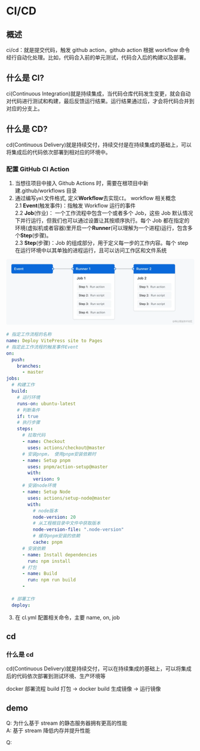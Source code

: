 # CI/CD

## 概述

ci/cd：就是提交代码，触发 github action，github action 根据 workflow 命令经行自动化处理。比如，代码合入前的单元测试，代码合入后的构建以及部署。

## 什么是 CI?

ci(Continuous Integration)就是持续集成，当代码仓库代码发生变更，就会自动对代码进行测试和构建，最后反馈运行结果。运行结果通过后，才会将代码合并到对应的分支上。

## 什么是 CD?

cd(Continuous Delivery)就是持续交付，持续交付是在持续集成的基础上，可以将集成后的代码依次部署到相对应的环境中。

### 配置 GitHub CI Action

1. 当想往项目中接入 Github Actions 时，需要在根项目中新建.github/workflows 目录
2. 通过编写`yml`文件格式, 定义**Workflow**去实现`CI`。 workflow 相关概念  
   2.1 **Event**(触发事件)：指触发 Workflow 运行的事件  
   2.2 **Job**(作业)： 一个工作流程中包含一个或者多个 Job，这些 Job 默认情况下并行运行，但我们也可以通过设置让其按顺序执行。每个 Job 都在指定的环境(虚拟机或者容器)里开启一个**Runner**(可以理解为一个进程)运行，包含多个**Step**(步骤)。  
   2.3 **Step**(步骤)：Job 的组成部分，用于定义每一步的工作内容。每个 step 在运行环境中以其单独的进程运行，且可以访问工作区和文件系统

![workflow](./image/workflow.webp)

```yml
# 指定工作流程的名称
name: Deploy VitePress site to Pages
# 指定此工作流程的触发事件Event
on:
  push:
    branches:
      - master
jobs:
  # 构建工作
  build:
    # 运行环境
    runs-on: ubuntu-latest
    # 判断条件
    if: true
    # 执行步骤
    steps:
      # 拉取代码
      - name: Checkout
        uses: actions/checkout@master
      # 安装pnpm， 使用pnpm安装依赖时
      - name: Setup pnpm
        uses: pnpm/action-setup@master
        with:
          verison: 9
      # 安装node环境
      - name: Setup Node
        uses: actions/setup-node@master
        with:
          # node版本
          node-version: 20
          # 从工程根目录中文件中获取版本
          node-version-file: ".node-version"
          # 缓存pnpm安装的依赖
          cache: pnpm
      # 安装依赖
      - name: Install dependencies
        run: npm install
      # 打包
      - name: Build
        run: npm run build
      -

  # 部署工作
  deploy:
```

3. 在 cl.yml 配置相关命令，主要 name, on, job

## cd

### 什么是 cd

cd(Continuous Delivery)就是持续交付，可以在持续集成的基础上，可以将集成后的代码依次部署到测试环境、生产环境等

docker 部署流程
build 打包 -> docker build 生成镜像 -> 运行镜像

## demo

Q: 为什么基于 stream 的静态服务器拥有更高的性能  
A: 基于 stream 降低内存并提升性能

Q:
